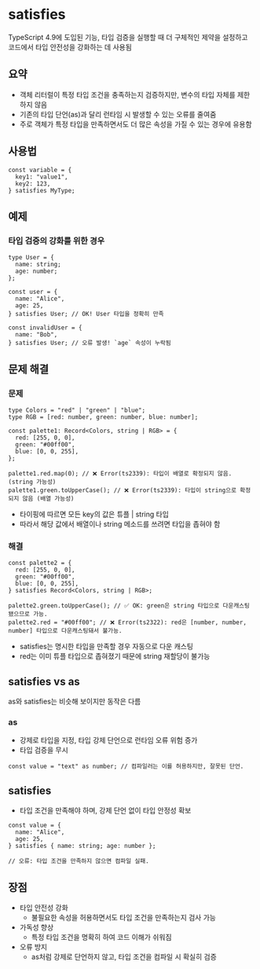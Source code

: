# satisfies

TypeScript 4.9에 도입된 기능, 타입 검증을 실행할 때 더 구체적인 제약을 설정하고 코드에서 타입 안전성을 강화하는 데 사용됨

## 요약

- 객체 리터럴이 특정 타입 조건을 충족하는지 검증하지만, 변수의 타입 자체를 제한하지 않음
- 기존의 타입 단언(as)과 달리 런타임 시 발생할 수 있는 오류를 줄여줌
- 주로 객체가 특정 타입을 만족하면서도 더 많은 속성을 가질 수 있는 경우에 유용함

## 사용법

```
const variable = {
  key1: "value1",
  key2: 123,
} satisfies MyType;
```

## 예제

### 타입 검증의 강화를 위한 경우

```
type User = {
  name: string;
  age: number;
};

const user = {
  name: "Alice",
  age: 25,
} satisfies User; // OK! User 타입을 정확히 만족

const invalidUser = {
  name: "Bob",
} satisfies User; // 오류 발생! `age` 속성이 누락됨
```

## 문제 해결

### 문제

```
type Colors = "red" | "green" | "blue";
type RGB = [red: number, green: number, blue: number];

const palette1: Record<Colors, string | RGB> = {
  red: [255, 0, 0],
  green: "#00ff00",
  blue: [0, 0, 255],
};

palette1.red.map(0); // ❌ Error(ts2339): 타입이 배열로 확정되지 않음. (string 가능성)
palette1.green.toUpperCase(); // ❌ Error(ts2339): 타입이 string으로 확정되지 않음 (배열 가능성)
```

- 타이핑에 따르면 모든 key의 값은 튜플 | string 타입
- 따라서 해당 값에서 배열이나 string 메소드를 쓰려면 타입을 좁혀야 함

### 해결

```
const palette2 = {
  red: [255, 0, 0],
  green: "#00ff00",
  blue: [0, 0, 255],
} satisfies Record<Colors, string | RGB>;

palette2.green.toUpperCase(); // ✅ OK: green은 string 타입으로 다운캐스팅 됐으므로 가능.
palette2.red = "#00ff00"; // ❌ Error(ts2322): red은 [number, number, number] 타입으로 다운캐스팅돼서 불가능.
```

- satisfies는 명시한 타입을 만족할 경우 자동으로 다운 캐스팅
- red는 이미 튜플 타입으로 좁혀졌기 때문에 string 재할당이 불가능

## satisfies vs as

as와 satisfies는 비슷해 보이지만 동작은 다름

### as

- 강제로 타입을 지정, 타입 강제 단언으로 런타임 오류 위험 증가
- 타입 검증을 무시

```
const value = "text" as number; // 컴파일러는 이를 허용하지만, 잘못된 단언.
```

## satisfies

- 타입 조건을 만족해야 하며, 강제 단언 없이 타입 안정성 확보

```
const value = {
  name: "Alice",
  age: 25,
} satisfies { name: string; age: number };

// 오류: 타입 조건을 만족하지 않으면 컴파일 실패.
```

## 장점

- 타입 안전성 강화
  - 불필요한 속성을 허용하면서도 타입 조건을 만족하는지 검사 가능
- 가독성 향상
  - 특정 타입 조건을 명확히 하여 코드 이해가 쉬워짐
- 오류 방지
  - as처럼 강제로 단언하지 않고, 타입 조건을 컴파일 시 확실히 검증
